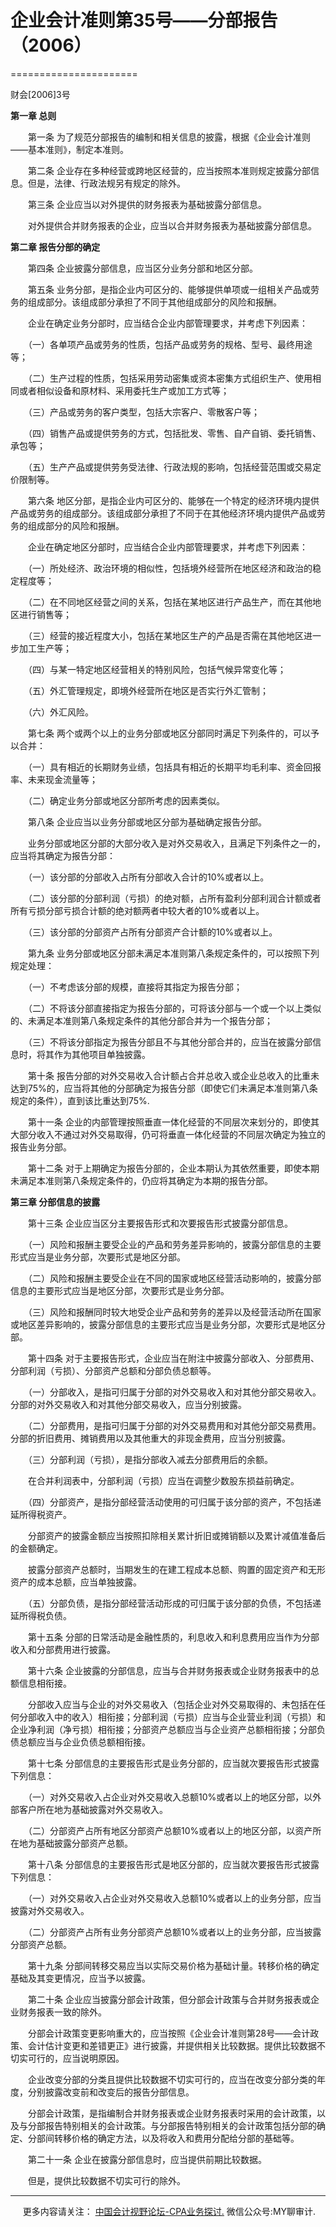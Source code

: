 ﻿# 企业会计准则第35号——分部报告（2006）
======================

财会\[2006\]3号

**第一章 总则**

　　第一条 为了规范分部报告的编制和相关信息的披露，根据《企业会计准则——基本准则》，制定本准则。

　　第二条 企业存在多种经营或跨地区经营的，应当按照本准则规定披露分部信息。但是，法律、行政法规另有规定的除外。

　　第三条 企业应当以对外提供的财务报表为基础披露分部信息。

　　对外提供合并财务报表的企业，应当以合并财务报表为基础披露分部信息。

**第二章 报告分部的确定**

　　第四条 企业披露分部信息，应当区分业务分部和地区分部。

　　第五条 业务分部，是指企业内可区分的、能够提供单项或一组相关产品或劳务的组成部分。该组成部分承担了不同于其他组成部分的风险和报酬。

　　企业在确定业务分部时，应当结合企业内部管理要求，并考虑下列因素：

　　（一）各单项产品或劳务的性质，包括产品或劳务的规格、型号、最终用途等；

　　（二）生产过程的性质，包括采用劳动密集或资本密集方式组织生产、使用相同或者相似设备和原材料、采用委托生产或加工方式等；

　　（三）产品或劳务的客户类型，包括大宗客户、零散客户等；

　　（四）销售产品或提供劳务的方式，包括批发、零售、自产自销、委托销售、承包等；

　　（五）生产产品或提供劳务受法律、行政法规的影响，包括经营范围或交易定价限制等。

　　第六条 地区分部，是指企业内可区分的、能够在一个特定的经济环境内提供产品或劳务的组成部分。该组成部分承担了不同于在其他经济环境内提供产品或劳务的组成部分的风险和报酬。

　　企业在确定地区分部时，应当结合企业内部管理要求，并考虑下列因素：

　　（一）所处经济、政治环境的相似性，包括境外经营所在地区经济和政治的稳定程度等；

　　（二）在不同地区经营之间的关系，包括在某地区进行产品生产，而在其他地区进行销售等；

　　（三）经营的接近程度大小，包括在某地区生产的产品是否需在其他地区进一步加工生产等；

　　（四）与某一特定地区经营相关的特别风险，包括气候异常变化等；

　　（五）外汇管理规定，即境外经营所在地区是否实行外汇管制；

　　（六）外汇风险。

　　第七条 两个或两个以上的业务分部或地区分部同时满足下列条件的，可以予以合并：

　　（一）具有相近的长期财务业绩，包括具有相近的长期平均毛利率、资金回报率、未来现金流量等；

　　（二）确定业务分部或地区分部所考虑的因素类似。

　　第八条 企业应当以业务分部或地区分部为基础确定报告分部。

　　业务分部或地区分部的大部分收入是对外交易收入，且满足下列条件之一的，应当将其确定为报告分部：

　　（一）该分部的分部收入占所有分部收入合计的10%或者以上。

　　（二）该分部的分部利润（亏损）的绝对额，占所有盈利分部利润合计额或者所有亏损分部亏损合计额的绝对额两者中较大者的10%或者以上。

　　（三）该分部的分部资产占所有分部资产合计额的10%或者以上。

　　第九条 业务分部或地区分部未满足本准则第八条规定条件的，可以按照下列规定处理：

　　（一）不考虑该分部的规模，直接将其指定为报告分部；

　　（二）不将该分部直接指定为报告分部的，可将该分部与一个或一个以上类似的、未满足本准则第八条规定条件的其他分部合并为一个报告分部；

　　（三）不将该分部指定为报告分部且不与其他分部合并的，应当在披露分部信息时，将其作为其他项目单独披露。

　　第十条 报告分部的对外交易收入合计额占合并总收入或企业总收入的比重未达到75%的，应当将其他的分部确定为报告分部（即使它们未满足本准则第八条规定的条件），直到该比重达到75%.

　　第十一条 企业的内部管理按照垂直一体化经营的不同层次来划分的，即使其大部分收入不通过对外交易取得，仍可将垂直一体化经营的不同层次确定为独立的报告业务分部。

　　第十二条 对于上期确定为报告分部的，企业本期认为其依然重要，即使本期未满足本准则第八条规定条件的，仍应将其确定为本期的报告分部。

**第三章 分部信息的披露**

　　第十三条 企业应当区分主要报告形式和次要报告形式披露分部信息。

　　（一）风险和报酬主要受企业的产品和劳务差异影响的，披露分部信息的主要形式应当是业务分部，次要形式是地区分部。

　　（二）风险和报酬主要受企业在不同的国家或地区经营活动影响的，披露分部信息的主要形式应当是地区分部，次要形式是业务分部。

　　（三）风险和报酬同时较大地受企业产品和劳务的差异以及经营活动所在国家或地区差异影响的，披露分部信息的主要形式应当是业务分部，次要形式是地区分部。

　　第十四条 对于主要报告形式，企业应当在附注中披露分部收入、分部费用、分部利润（亏损）、分部资产总额和分部负债总额等。

　　（一）分部收入，是指可归属于分部的对外交易收入和对其他分部交易收入。分部的对外交易收入和对其他分部交易收入，应当分别披露。

　　（二）分部费用，是指可归属于分部的对外交易费用和对其他分部交易费用。分部的折旧费用、摊销费用以及其他重大的非现金费用，应当分别披露。

　　（三）分部利润（亏损），是指分部收入减去分部费用后的余额。

　　在合并利润表中，分部利润（亏损）应当在调整少数股东损益前确定。

　　（四）分部资产，是指分部经营活动使用的可归属于该分部的资产，不包括递延所得税资产。

　　分部资产的披露金额应当按照扣除相关累计折旧或摊销额以及累计减值准备后的金额确定。

　　披露分部资产总额时，当期发生的在建工程成本总额、购置的固定资产和无形资产的成本总额，应当单独披露。

　　（五）分部负债，是指分部经营活动形成的可归属于该分部的负债，不包括递延所得税负债。

　　第十五条 分部的日常活动是金融性质的，利息收入和利息费用应当作为分部收入和分部费用进行披露。

　　第十六条 企业披露的分部信息，应当与合并财务报表或企业财务报表中的总额信息相衔接。

　　分部收入应当与企业的对外交易收入（包括企业对外交易取得的、未包括在任何分部收入中的收入）相衔接；分部利润（亏损）应当与企业营业利润（亏损）和企业净利润（净亏损）相衔接；分部资产总额应当与企业资产总额相衔接；分部负债总额应当与企业负债总额相衔接。

　　第十七条 分部信息的主要报告形式是业务分部的，应当就次要报告形式披露下列信息：

　　（一）对外交易收入占企业对外交易收入总额10%或者以上的地区分部，以外部客户所在地为基础披露对外交易收入。

　　（二）分部资产占所有地区分部资产总额10%或者以上的地区分部，以资产所在地为基础披露分部资产总额。

　　第十八条 分部信息的主要报告形式是地区分部的，应当就次要报告形式披露下列信息：

　　（一）对外交易收入占企业对外交易收入总额10%或者以上的业务分部，应当披露对外交易收入。

　　（二）分部资产占所有业务分部资产总额10%或者以上的业务分部，应当披露分部资产总额。

　　第十九条 分部间转移交易应当以实际交易价格为基础计量。转移价格的确定基础及其变更情况，应当予以披露。

　　第二十条 企业应当披露分部会计政策，但分部会计政策与合并财务报表或企业财务报表一致的除外。

　　分部会计政策变更影响重大的，应当按照《企业会计准则第28号——会计政策、会计估计变更和差错更正》进行披露，并提供相关比较数据。提供比较数据不切实可行的，应当说明原因。

　　企业改变分部的分类且提供比较数据不切实可行的，应当在改变分部分类的年度，分别披露改变前和改变后的报告分部信息。

　　分部会计政策，是指编制合并财务报表或企业财务报表时采用的会计政策，以及与分部报告特别相关的会计政策。与分部报告特别相关的会计政策包括分部的确定、分部间转移价格的确定方法，以及将收入和费用分配给分部的基础等。

　　第二十一条 企业在披露分部信息时，应当提供前期比较数据。

　　但是，提供比较数据不切实可行的除外。

* * *

     更多内容请关注： [中国会计视野论坛-CPA业务探讨.](https://bbs.esnai.com/thread-5354530-1-3.html) 微信公众号:MY聊审计.